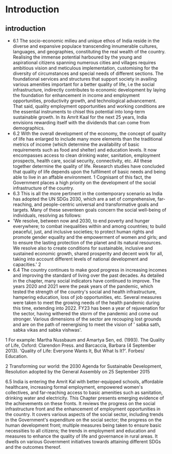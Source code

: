 # Introduction

## introduction

- 6.1 The socio-economic milieu and unique ethos of India reside in the diverse and expansive populace  transcending  innumerable  cultures,  languages,  and  geographies,  constituting  the real  wealth  of  the  country.  Realising  the  immense  potential  harboured  by  the  young  and aspirational  citizens  spanning  numerous  cities  and  villages  requires  ambitious  vision  and meticulous implementation, customising for the diversity of circumstances and special needs of different sections. The foundational services and structures that support society in availing various amenities important for a better quality of life, i.e the social infrastructure, indirectly contributes to economic development by laying the foundation for enhancement in income and employment  opportunities,  productivity  growth,  and  technological  advancement.  That  said, quality employment opportunities and working conditions are the essential instruments to chisel this potential into long-term sustainable growth. In its Amrit Kaal for the next 25 years, India envisions rewarding itself with the dividends that can come from demographics.
- 6.2 With the overall development of the economy, the concept of quality of life has enlarged to  include  many  more  elements  than  the  traditional  metrics  of  income  (which  determine the availability of basic requirements such as food and shelter) and education levels. It now encompasses access  to  clean  drinking  water,  sanitation,  employment  prospects,  health  care, social  security,  connectivity,  etc.  All  these  together  determine  the  quality  of  life.  Research studies have concluded that quality of life depends upon the fulfilment of basic needs and being able to live in an affable environment. 1 Cognisant of this fact, the Government places a high priority on the development of the social infrastructure of the country.
- 6.3 This is all the more pertinent in the contemporary scenario as India has adopted the UN SDGs 2030, which are a set of comprehensive, far-reaching, and people-centric universal and transformative goals and targets. Many of these seventeen goals concern the social well-being of individuals, resolving as follows:
- 'We resolve,  between  now  and  2030,  to  end  poverty  and  hunger  everywhere;  to  combat  inequalities within and among countries; to build peaceful, just, and inclusive societies; to protect human rights and promote gender equality and the empowerment of women and girls; and to ensure the lasting protection of the planet and its natural resources. We resolve also to create conditions for sustainable, inclusive and sustained economic growth, shared prosperity and decent work for all, taking into account different levels of national development and capacities.' 2
- 6.4 The country continues to make good progress in increasing incomes and improving the standard of living over the past decades. As detailed in the chapter, many social indicators have continued to improve. The years 2020 and 2021 were the peak years of the pandemic, which tested the strength of the country's social and health infrastructure, hampering education, loss of job opportunities, etc. Several measures were taken to meet the growing needs of the health pandemic during this time, extending into 2022. FY23 has been a year of rejuvenation for the sector, having withered the storm of the pandemic and come out stronger. Various dimensions of the sector are recouping lost grounds and are on the path of reenergising to meet the vision of ' sabka sath, sabka vikas and sabka vishwas'.

1 For example: Martha Nussbaum and Amartya Sen, ed. (1993). The Quality of Life, Oxford: Clarendon Press. and Barcaccia, Barbara (4 September 2013). 'Quality of Life: Everyone Wants It, But What Is It?'. Forbes/ Education.

2  Transforming our world: the 2030 Agenda for Sustainable Development, Resolution adopted by the General Assembly on 25 September 2015

6.5 India  is  entering  the  Amrit  Kal  with  better-equipped  schools,  affordable  healthcare, increasing  formal  employment,  empowered  women's  collectives,  and  far-reaching  access  to basic amenities such as sanitation, drinking water and electricity. This Chapter presents emerging evidence of the achievements on these fronts. It reviews the progress on the social infrastructure front and the enhancement of employment opportunities in the country. It covers various aspects of  the  social  sector,  including  trends  in  the  Government's  expenditure  on  the  social  sector; the progress on the human development front; multiple measures being taken to ensure basic necessities to all citizens; the trends in employment and education and measures to enhance the quality of life and governance in rural areas. It dwells on various Government initiatives towards attaining different SDGs and the outcomes thereof.